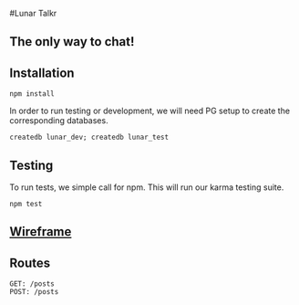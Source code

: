 #Lunar Talkr
## The only way to chat!

## Installation

```
npm install
```

In order to run testing or development, we will need PG setup to create the
corresponding databases.

```
createdb lunar_dev; createdb lunar_test
```

## Testing

To run tests, we simple call for npm. This will run our karma testing suite.
```
npm test
```

## [Wireframe](https://wireframe.cc/TBmVSI)

## Routes

```
GET: /posts
POST: /posts
```

